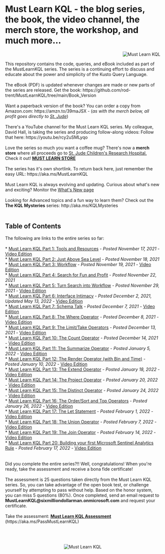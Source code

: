 # Must Learn KQL - the blog series, the book, the video channel, the merch store, the workshop, and much more...<br>
<p align="right"><img src="https://github.com/rod-trent/MustLearnKQL/blob/main/Series_Images/MustLearnKQLBannerSmallSmall.png" alt="Must Learn KQL"></center></p>
This repository contains the code, queries, and eBook included as part of the MustLearnKQL series. The series is a continuing effort to discuss and educate about the power and simplicity of the Kusto Query Language.<br><br>
The eBook (PDF) is updated whenever changes are made or new parts of the series are released. Get the book: https://github.com/rod-trent/MustLearnKQL/tree/main/Book_Version
<br><br>
Want a paperback version of the book? You can order a copy from Amazon.com: https://amzn.to/39maJSX - (<i>as with the merch below, all profit goes directly to <a href="https://www.stjude.org/" target="_blank">St. Jude</a></i>)
<br><br>
There's a YouTube channel for the Must Learn KQL series. My colleague, David Hall, is taking the series and producing follow-along videos: Follow that here: https://youtu.be/rcy2uSMLyqo  
<br><br>
Love the series so much you want a coffee mug? There's now a <b>merch store</b> where all proceeds go to <a href="https://www.stjude.org/" target="_blank">St. Jude Children's Research Hospital.</a> Check it out! <b><a href="https://must-learn-kql.creator-spring.com" target="_blank">MUST LEARN STORE</a></b>
<br><br>
The series has it's own shortlink. To return back here, just remember the easy URL:  https://aka.ms/MustLearnKQL
<br><br>
Must Learn KQL is always evolving and updating. Curious about what's new and exciting? Monitor the <a href="https://github.com/rod-trent/MustLearnKQL/blob/main/WhatsNew.md" target="_blank">What's New page</a>
<br><br>
Looking for Advanced topics and a fun way to learn them? Check out the <b>The KQL Mysteries</b> series: http://aka.ms/KQLMysteries
<br><br>
<b><h2>Table of Contents</h2></b>
The following are links to the entire series so far:
<br><br>
* <a href="https://rodtrent.substack.com/p/must-learn-kql-part-1-tools-and-resources" target="_blank">Must Learn KQL Part 1: Tools and Resources</a> - <i>Posted November 17, 2021</i> - <a href="https://youtu.be/rcy2uSMLyqo" target="_blank">Video Edition</a><br>
* <a href="https://rodtrent.substack.com/p/must-learn-kql-part-2-just-above" target="_blank">Must Learn KQL Part 2: Just Above Sea Level</a> - <i>Posted November 18, 2021</i><br>
* <a href="https://rodtrent.substack.com/p/must-learn-kql-part-3-workflow" target="_blank">Must Learn KQL Part 3: Workflow</a> - <i>Posted November 19, 2021</i> - <a href="https://youtu.be/Ga9ZABXtYWM" target="_blank">Video Edition</a><br>
* <a href="https://rodtrent.substack.com/p/must-learn-kql-part-4-search-for" target="_blank">Must Learn KQL Part 4: Search for Fun and Profit</a> - <i>Posted November 22, 2021</i><br>
* <a href="https://rodtrent.substack.com/p/must-learn-kql-part-5-turn-search" target="_blank">Must Learn KQL Part 5: Turn Search into Workflow</a> - <i>Posted November 29, 2021</i> - <a href="https://youtu.be/uugHEu4v0bw" target="_blank">Video Edition</a><br>
* <a href="https://rodtrent.substack.com/p/must-learn-kql-part-6-interface-intimacy" target="_blank">Must Learn KQL Part 6: Interface Intimacy</a> - <i>Posted December 2, 2021, Updated May 13, 2022</i> - <a href="https://youtu.be/h18G8s1biXA" target="_blank">Video Edition</a><br>
* <a href="https://rodtrent.substack.com/p/must-learn-kql-part-7-schema-talk" target="_blank">Must Learn KQL Part 7: Schema Talk</a> - <i>Posted December 7, 2021</i> - <a href="https://youtu.be/VdjVv63n3Vc" target="_blank">Video Edition</a><br>
* <a href="https://rodtrent.substack.com/p/must-learn-kql-part-8-the-where-operator" target="_blank">Must Learn KQL Part 8: The Where Operator</a> - <i>Posted December 8, 2021</i> - <a href="https://youtu.be/dBmCNXgpjWM" target="_blank">Video Edition</a><br>
* <a href="https://rodtrent.substack.com/p/must-learn-kql-part-9-the-limit-and" target="_blank">Must Learn KQL Part 9: The Limit/Take Operators</a> - <i>Posted December 13, 2021</i> - <a href="https://youtu.be/CJT-cR1Lfzo" target="_blank">Video Edition</a><br>
* <a href="https://rodtrent.substack.com/p/must-learn-kql-part-10-the-count" target="_blank">Must Learn KQL Part 10: The Count Operator</a> - <i>Posted December 14, 2021</i> - <a href="https://youtu.be/Cc7CcTXok2s" target="_blank">Video Edition</a><br>
* <a href="https://rodtrent.substack.com/p/must-learn-kql-part-11-the-summarize" target="_blank">Must Learn KQL Part 11: The Summarize Operator</a> - <i>Posted January 5, 2022</i> - <a href="https://youtu.be/J3GJ81KsjHQ" target="_blank">Video Edition</a><br>
* <a href="https://rodtrent.substack.com/p/must-learn-kql-part-12-the-render" target="_blank">Must Learn KQL Part 12: The Render Operator (with Bin and Time)</a> - <i>Posted January 10, 2022</i> - <a href="https://youtu.be/yY3IMWRwOmM" target="_blank">Video Edition</a><br>
* <a href="https://rodtrent.substack.com/p/must-learn-kql-part-13-the-extend" target="_blank">Must Learn KQL Part 13: The Extend Operator</a> - <i>Posted January 18, 2022</i> - <a href="https://youtu.be/W4v1u7enWHc" target="_blank">Video Edition</a><br>
* <a href="https://rodtrent.substack.com/p/must-learn-kql-part-14-the-project" target="_blank">Must Learn KQL Part 14: The Project Operator</a> - <i>Posted January 20, 2022</i> - <a href="https://www.youtube.com/watch?v=KYxxW82FAyA" target="_blank">Video Edition</a><br>
* <a href="https://rodtrent.substack.com/p/must-learn-kql-part-15-the-distinct" target="_blank">Must Learn KQL Part 15: The Distinct Operator</a> - <i>Posted January 24, 2022</i> - <a href="https://youtu.be/6rsM-XuBDDI" target="_blank">Video Edition</a><br>
* <a href="https://rodtrent.substack.com/p/must-learn-kql-part-16-the-ordersort" target="_blank">Must Learn KQL Part 16: The Order/Sort and Top Operators</a> - <i>Posted January 26, 2022</i> - <a href="https://youtu.be/HtBZBBNzPsE" target="_blank">Video Edition</a><br>
* <a href="https://rodtrent.substack.com/p/must-learn-kql-part-17-the-let-statement" target="_blank">Must Learn KQL Part 17: The Let Statement</a> - <i>Posted February 1, 2022</i> - <a href="https://youtu.be/P9AJZ-f1MNA" target="_blank">Video Edition</a><br>
* <a href="https://rodtrent.substack.com/p/must-learn-kql-part-18-the-union" target="_blank">Must Learn KQL Part 18: The Union Operator</a> - <i>Posted February 7, 2022</i> - <a href="https://youtu.be/kZCFiK5o58w" target="_blank">Video Edition</a><br> 
* <a href="https://rodtrent.substack.com/p/must-learn-kql-part-19-the-join-operator" target="_blank">Must Learn KQL Part 19: The Join Operator</a> - <i>Posted February 14, 2022</i> - <a href="https://youtu.be/kZCFiK5o58w" target="_blank">Video Edition</a><br> 
* <a href="https://rodtrent.substack.com/p/must-learn-kql-part-20-building-your" target="_blank">Must Learn KQL Part 20: Building your first Microsoft Sentinel Analytics Rule</a> - <i>Posted February 17, 2022</i> - <a href="https://youtu.be/cu-xw2_77qo" target="_blank">Video Edition</a><br>
<br><br>
Did you complete the entire series?!! Well, congratulations! When you're ready, take the assessment and receive a bona fide certificate!
<br><br>
The assessment is 25 questions taken directly from the Must Learn KQL series. So, you can take advantage of the open book test, or challenge yourself by attempting to pass without help. Based on the honor system, you can miss 5 questions (80%). Once completed, send an email request to <b>MustLearnKQL@sixmilliondollarman.onmicrosoft.com</b> and request your certificate.
<br><br>
Take the assessment: <b><a href="https://forms.office.com/r/6MN69VXLUq" target="_blank">Must Learn KQL Assessment</a></b> (https://aka.ms/PassMustLearnKQL)
<br><br>
<br><br>
<p align="center"><img src="https://github.com/rod-trent/MustLearnKQL/blob/main/Series_Images/MustLearnKQLBannerMissionSmall.png" alt="Must Learn KQL"></center></p>
